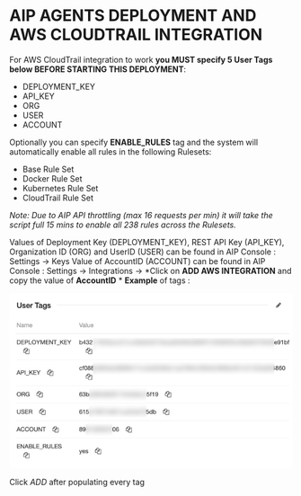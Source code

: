AIP AGENTS DEPLOYMENT AND AWS CLOUDTRAIL INTEGRATION
====================================================

For AWS CloudTrail integration to work **you MUST specify 5 User Tags below BEFORE STARTING THIS DEPLOYMENT**:

 - DEPLOYMENT_KEY
 - API_KEY
 -  ORG
 -  USER
 -  ACCOUNT

Optionally you can specify **ENABLE_RULES** tag and the system will automatically enable all rules in the following Rulesets:
 - Base Rule Set
 - Docker Rule Set
 - Kubernetes Rule Set
 - CloudTrail Rule Set

*Note: Due to AIP API throttling (max 16 requests per min) it will take the script full 15 mins to enable all 238 rules across the Rulesets.*

Values of Deployment Key (DEPLOYMENT_KEY), REST API Key (API_KEY), Organization ID (ORG) and UserID (USER) can be found in AIP Console : Settings -> Keys
Value of AccountID (ACCOUNT) can be found in AIP Console : Settings -> Integrations -> *Click on **ADD AWS INTEGRATION** and copy the value of **AccountID** *
**Example** of tags :

![tags](https://github.com/f5devcentral/aip-demo-udf/blob/main/user_tags.jpg?raw=true)

Click *ADD* after populating every tag
